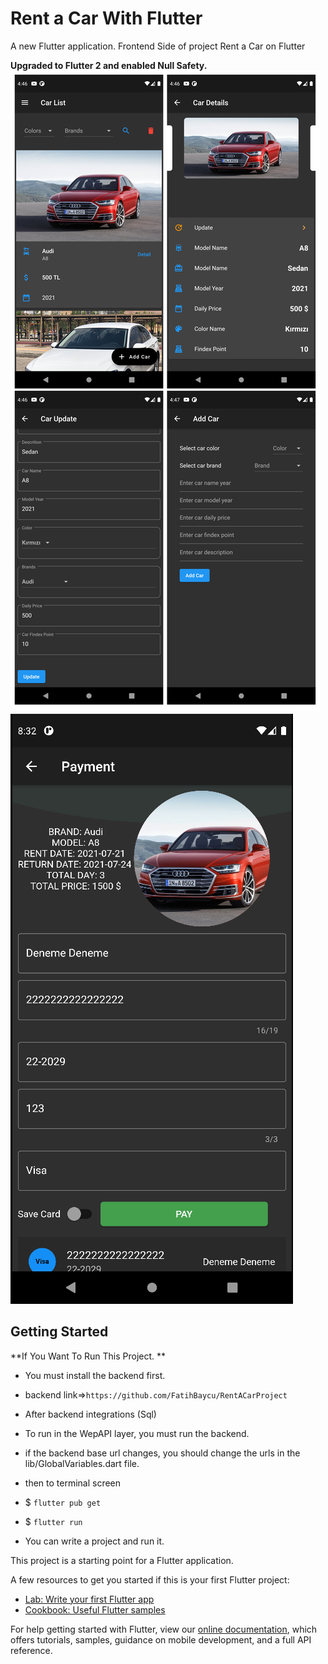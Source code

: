 # Rent a Car With Flutter

A new Flutter application.
    Frontend Side of project Rent a Car on Flutter
    
 **Upgraded to Flutter 2 and enabled Null Safety.**
![newTheme](https://github.com/FatihBaycu/RentACarWithFlutter/blob/main/scrennshots/7.png)
![image8](https://github.com/FatihBaycu/RentACarWithFlutter/blob/main/scrennshots/8.PNG)

## Getting Started

**If You Want To Run This Project. **
- You must install the backend first.
- backend link=>`https://github.com/FatihBaycu/RentACarProject`
- After backend integrations (Sql)

- To run in the WepAPI layer, you must run the backend.

- if the backend base url changes, you should change the urls in the lib/GlobalVariables.dart file.

- then to terminal screen
- $ `flutter pub get`
- $ `flutter run`
- You can write a project and run it.

This project is a starting point for a Flutter application.

A few resources to get you started if this is your first Flutter project:

- [Lab: Write your first Flutter app](https://flutter.dev/docs/get-started/codelab)
- [Cookbook: Useful Flutter samples](https://flutter.dev/docs/cookbook)

For help getting started with Flutter, view our
[online documentation](https://flutter.dev/docs), which offers tutorials,
samples, guidance on mobile development, and a full API reference.
